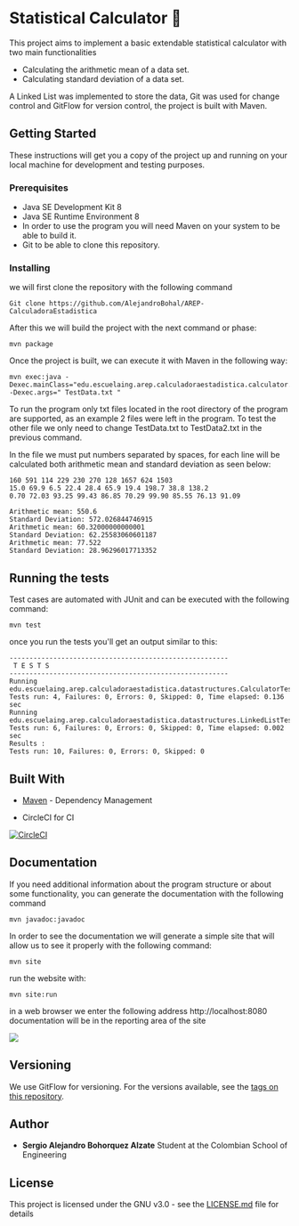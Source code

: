 # Statistical Calculator  :rocket:
This project aims to implement a basic extendable statistical calculator with two main functionalities 

 - Calculating the arithmetic mean of a data set.
 - Calculating standard deviation of a data set. 

A Linked List was implemented to store the data, Git was used for change control and GitFlow for version control, the project is built with Maven.

## Getting Started

These instructions will get you a copy of the project up and running on your local machine for development and testing purposes. 

### Prerequisites

- Java SE Development Kit 8
- Java SE Runtime Environment 8
- In order to use the program you will need Maven on your system to be able to build it.
- Git to be able to clone this repository. 


### Installing

we will first clone the repository with the following command

```
Git clone https://github.com/AlejandroBohal/AREP-CalculadoraEstadistica
```

After this we will build the project with the next command or phase:
```
mvn package
```
Once the project is built, we can execute it with Maven in the following way:
```
mvn exec:java -Dexec.mainClass="edu.escuelaing.arep.calculadoraestadistica.calculator.CalculatorDemo" -Dexec.args=" TestData.txt "
```
To run the program only txt files located in the root directory of the program are supported, as an example 2 files were left in the program. To test the other file we only need to change TestData.txt to TestData2.txt in the previous command.

In the file we must put numbers separated by spaces, for each line will be calculated both arithmetic mean and standard deviation as seen below:
```
160 591 114 229 230 270 128 1657 624 1503
15.0 69.9 6.5 22.4 28.4 65.9 19.4 198.7 38.8 138.2
0.70 72.03 93.25 99.43 86.85 70.29 99.90 85.55 76.13 91.09
```
```
Arithmetic mean: 550.6
Standard Deviation: 572.026844746915
Arithmetic mean: 60.32000000000001
Standard Deviation: 62.25583060601187
Arithmetic mean: 77.522
Standard Deviation: 28.96296017713352
```
## Running the tests

Test cases are automated with JUnit and can be executed with the following command:
```
mvn test
```
once you run the tests you'll get an output similar to this:
```
-------------------------------------------------------
 T E S T S
-------------------------------------------------------
Running edu.escuelaing.arep.calculadoraestadistica.datastructures.CalculatorTest
Tests run: 4, Failures: 0, Errors: 0, Skipped: 0, Time elapsed: 0.136 sec
Running edu.escuelaing.arep.calculadoraestadistica.datastructures.LinkedListTest
Tests run: 6, Failures: 0, Errors: 0, Skipped: 0, Time elapsed: 0.002 sec
Results :
Tests run: 10, Failures: 0, Errors: 0, Skipped: 0
```

## Built With

* [Maven](https://maven.apache.org/) - Dependency Management

* CircleCI for CI

[![CircleCI](https://circleci.com/gh/AlejandroBohal/AREP-CalculadoraEstadistica.svg?style=svg)](https://circleci.com/gh/AlejandroBohal/AREP-CalculadoraEstadistica)

## Documentation

If you need additional information about the program structure or about some functionality, you can generate the documentation with the following command
```
mvn javadoc:javadoc
```
In order to see the documentation we will generate a simple site that will allow us to see it properly with the following command:
```
mvn site
```
run the website with:
```
mvn site:run
```
in a web browser we enter the following address http://localhost:8080 
documentation will be in the reporting area of the site

![](https://i.ibb.co/tBLtQdJ/Javadoc.png)

## Versioning

We use GitFlow for versioning. For the versions available, see the [tags on this repository](https://github.com/AlejandroBohal/AREP-CalculadoraEstadistica/tags). 

## Author

* **Sergio Alejandro Bohorquez Alzate** 
Student at the Colombian School of Engineering

## License

This project is licensed under the GNU v3.0 - see the [LICENSE.md](LICENSE.md) file for details

